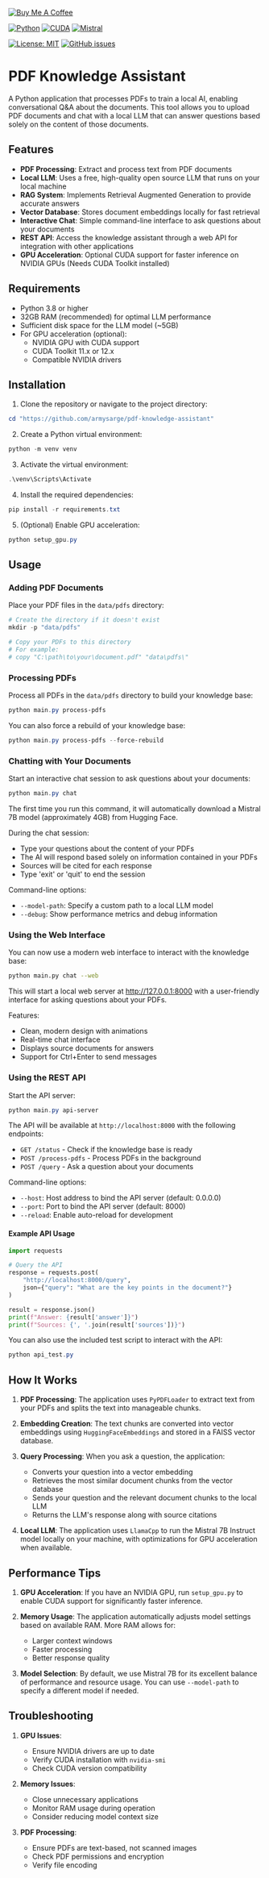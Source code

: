 [![Buy Me A Coffee](https://img.shields.io/badge/Buy%20Me%20A%20Coffee-Donate-brightgreen?logo=buymeacoffee)](https://www.buymeacoffee.com/armysarge)

[![Python](https://img.shields.io/badge/Python-3.8%2B-blue.svg)](https://www.python.org/)
[![CUDA](https://img.shields.io/badge/CUDA-Optional-green.svg)](https://developer.nvidia.com/cuda-toolkit)
[![Mistral](https://img.shields.io/badge/Mistral_7B-LLM-orange.svg)](https://mistral.ai)

[![License: MIT](https://img.shields.io/badge/License-MIT-blue.svg)](https://opensource.org/licenses/MIT)
[![GitHub issues](https://img.shields.io/github/issues/armysarge/pdf-knowledge-assistant)](https://github.com/armysarge/pdf-knowledge-assistant/issues)

# PDF Knowledge Assistant

A Python application that processes PDFs to train a local AI, enabling conversational Q&A about the documents. This tool allows you to upload PDF documents and chat with a local LLM that can answer questions based solely on the content of those documents.

## Features

- **PDF Processing**: Extract and process text from PDF documents
- **Local LLM**: Uses a free, high-quality open source LLM that runs on your local machine
- **RAG System**: Implements Retrieval Augmented Generation to provide accurate answers
- **Vector Database**: Stores document embeddings locally for fast retrieval
- **Interactive Chat**: Simple command-line interface to ask questions about your documents
- **REST API**: Access the knowledge assistant through a web API for integration with other applications
- **GPU Acceleration**: Optional CUDA support for faster inference on NVIDIA GPUs (Needs CUDA Toolkit installed)

## Requirements

- Python 3.8 or higher
- 32GB RAM (recommended) for optimal LLM performance
- Sufficient disk space for the LLM model (~5GB)
- For GPU acceleration (optional):
  - NVIDIA GPU with CUDA support
  - CUDA Toolkit 11.x or 12.x
  - Compatible NVIDIA drivers

## Installation

1. Clone the repository or navigate to the project directory:

```powershell
cd "https://github.com/armysarge/pdf-knowledge-assistant"
```

2. Create a Python virtual environment:

```powershell
python -m venv venv
```

3. Activate the virtual environment:

```powershell
.\venv\Scripts\Activate
```

4. Install the required dependencies:

```powershell
pip install -r requirements.txt
```

5. (Optional) Enable GPU acceleration:

```powershell
python setup_gpu.py
```

## Usage

### Adding PDF Documents

Place your PDF files in the `data/pdfs` directory:

```powershell
# Create the directory if it doesn't exist
mkdir -p "data/pdfs"

# Copy your PDFs to this directory
# For example:
# copy "C:\path\to\your\document.pdf" "data\pdfs\"
```

### Processing PDFs

Process all PDFs in the `data/pdfs` directory to build your knowledge base:

```powershell
python main.py process-pdfs
```

You can also force a rebuild of your knowledge base:

```powershell
python main.py process-pdfs --force-rebuild
```

### Chatting with Your Documents

Start an interactive chat session to ask questions about your documents:

```powershell
python main.py chat
```

The first time you run this command, it will automatically download a Mistral 7B model (approximately 4GB) from Hugging Face.

During the chat session:
- Type your questions about the content of your PDFs
- The AI will respond based solely on information contained in your PDFs
- Sources will be cited for each response
- Type 'exit' or 'quit' to end the session

Command-line options:
- `--model-path`: Specify a custom path to a local LLM model
- `--debug`: Show performance metrics and debug information

### Using the Web Interface

You can now use a modern web interface to interact with the knowledge base:

```bash
python main.py chat --web
```

This will start a local web server at http://127.0.0.1:8000 with a user-friendly interface for asking questions about your PDFs.

Features:
- Clean, modern design with animations
- Real-time chat interface
- Displays source documents for answers
- Support for Ctrl+Enter to send messages

### Using the REST API

Start the API server:

```powershell
python main.py api-server
```

The API will be available at `http://localhost:8000` with the following endpoints:

- `GET /status` - Check if the knowledge base is ready
- `POST /process-pdfs` - Process PDFs in the background
- `POST /query` - Ask a question about your documents

Command-line options:
- `--host`: Host address to bind the API server (default: 0.0.0.0)
- `--port`: Port to bind the API server (default: 8000)
- `--reload`: Enable auto-reload for development

#### Example API Usage

```python
import requests

# Query the API
response = requests.post(
    "http://localhost:8000/query",
    json={"query": "What are the key points in the document?"}
)

result = response.json()
print(f"Answer: {result['answer']}")
print(f"Sources: {', '.join(result['sources'])}")
```

You can also use the included test script to interact with the API:

```powershell
python api_test.py
```

## How It Works

1. **PDF Processing**: The application uses `PyPDFLoader` to extract text from your PDFs and splits the text into manageable chunks.

2. **Embedding Creation**: The text chunks are converted into vector embeddings using `HuggingFaceEmbeddings` and stored in a FAISS vector database.

3. **Query Processing**: When you ask a question, the application:
   - Converts your question into a vector embedding
   - Retrieves the most similar document chunks from the vector database
   - Sends your question and the relevant document chunks to the local LLM
   - Returns the LLM's response along with source citations

4. **Local LLM**: The application uses `LlamaCpp` to run the Mistral 7B Instruct model locally on your machine, with optimizations for GPU acceleration when available.

## Performance Tips

1. **GPU Acceleration**: If you have an NVIDIA GPU, run `setup_gpu.py` to enable CUDA support for significantly faster inference.

2. **Memory Usage**: The application automatically adjusts model settings based on available RAM. More RAM allows for:
   - Larger context windows
   - Faster processing
   - Better response quality

3. **Model Selection**: By default, we use Mistral 7B for its excellent balance of performance and resource usage. You can use `--model-path` to specify a different model if needed.

## Troubleshooting

1. **GPU Issues**:
   - Ensure NVIDIA drivers are up to date
   - Verify CUDA installation with `nvidia-smi`
   - Check CUDA version compatibility

2. **Memory Issues**:
   - Close unnecessary applications
   - Monitor RAM usage during operation
   - Consider reducing model context size

3. **PDF Processing**:
   - Ensure PDFs are text-based, not scanned images
   - Check PDF permissions and encryption
   - Verify file encoding